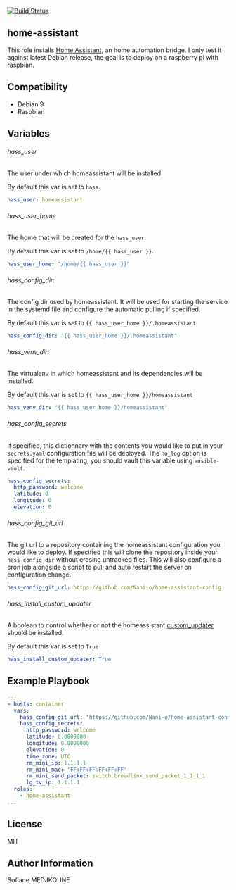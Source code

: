 [![Build Status](https://travis-ci.org/Nani-o/ansible-role-home-assistant.svg?branch=master)](https://travis-ci.org/Nani-o/ansible-role-home-assistant)

home-assistant
--------------

This role installs [Home Assistant](https://www.home-assistant.io), an home automation bridge. I only test it against latest Debian release, the goal is to deploy on a raspberry pi with raspbian.

Compatibility
-------------

- Debian 9
- Raspbian

Variables
---------

###### hass_user

The user under which homeassistant will be installed.

By default this var is set to `hass`.

```YAML
hass_user: homeassistant
```

###### hass_user_home

The home that will be created for the `hass_user`.

By default this var is set to `/home/{{ hass_user }}`.

```YAML
hass_user_home: "/home/{{ hass_user }}"
```

###### hass_config_dir:

The config dir used by homeassistant. It will be used for starting the service in the systemd file and configure the automatic pulling if specified.

By default this var is set to `{{ hass_user_home }}/.homeassistant`

```YAML
hass_config_dir: "{{ hass_user_home }}/.homeassistant"
```

###### hass_venv_dir:

The virtualenv in which homeassistant and its dependencies will be installed.

By default this var is set to `{{ hass_user_home }}/homeassistant`

```YAML
hass_venv_dir: "{{ hass_user_home }}/homeassistant"
```

###### hass_config_secrets

If specified, this dictionnary with the contents you would like to put in your `secrets.yaml` configuration file will be deployed. The `no_log` option is specified for the templating, you should vault this variable using `ansible-vault`.

```YAML
hass_config_secrets:
  http_password: welcome
  latitude: 0
  longitude: 0
  elevation: 0
```

###### hass_config_git_url

The git url to a repository containing the homeassistant configuration you would like to deploy. If specified this will clone the repository inside your `hass_config_dir` without erasing untracked files. This will also configure a cron job alongside a script to pull and auto restart the server on configuration change.

```YAML
hass_config_git_url: https://github.com/Nani-o/home-assistant-config
```

###### hass_install_custom_updater

A boolean to control whether or not the homeassistant [custom_updater](https://github.com/custom-components/custom_updater) should be installed.

By default this var is set to `True`

```YAML
hass_install_custom_updater: True
```

Example Playbook
----------------

```YAML
---
- hosts: container
  vars:
    hass_config_git_url: "https://github.com/Nani-o/home-assistant-config"
    hass_config_secrets:
      http_password: welcome
      latitude: 0.0000000
      longitude: 0.0000000
      elevation: 0
      time_zone: UTC
      rm_mini_ip: 1.1.1.1
      rm_mini_mac: 'FF:FF:FF:FF:FF:FF'
      rm_mini_send_packet: switch.broadlink_send_packet_1_1_1_1
      lg_tv_ip: 1.1.1.1
  roles:
    - home-assistant
...
```

License
-------

MIT

Author Information
------------------

Sofiane MEDJKOUNE
